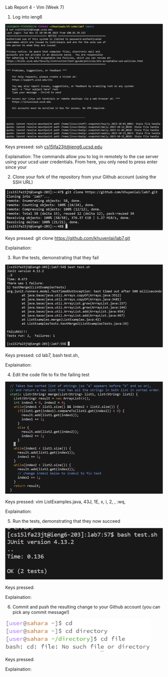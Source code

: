 Lab Report 4 - Vim (Week 7)

1. Log into ieng6

![image](SSH.png)

Keys pressed: ssh cs15lfa23jt@ieng6.ucsd.edu <Enter>

Explaination: The commands allow you to log in remotely to the cse server using your ucsd user credentials. From here, you only need to press enter since your 

2. Clone your fork of the repository from your Github account (using the SSH URL)

![image](GitClone.png)

Keys pressed: git clone https://github.com/khuyenlai/lab7.git <Enter>

Explaination: 

3. Run the tests, demonstrating that they fail

![image](Failure.png)

Keys pressed: cd lab7, bash test.sh, <Enter>

Explaination: 

4. Edit the code file to fix the failing test

![image](VIMedit.png)

Keys pressed: vim ListExamples.java, 43J, 1E, x, i, 2, <Esc>, :wq, <Enter>

Explaination: 

5. Run the tests, demonstrating that they now succeed

![image](Success.png)

Keys pressed: <up><up><Enter>

Explaination: 

6. Commit and push the resulting change to your Github account (you can pick any commit message!)

![image](cd.png)

Keys pressed: 

Explaination: 
